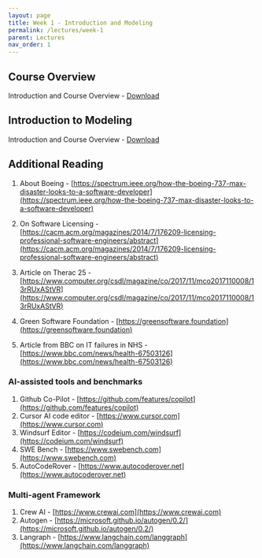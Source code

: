 ```yaml
---
layout: page
title: Week 1 - Introduction and Modeling
permalink: /lectures/week-1
parent: Lectures
nav_order: 1
---
```


## Course Overview

Introduction and Course Overview - [Download](https://karthikv1392.github.io/cs6401_se/slides/L01_Course_Overview.pdf)

## Introduction to Modeling

Introduction and Course Overview - [Download](https://karthikv1392.github.io/cs6401_se/slides/L02_Intro_Modeling.pdf)


## Additional Reading


1. About Boeing  - [https://spectrum.ieee.org/how-the-boeing-737-max-disaster-looks-to-a-software-developer](https://spectrum.ieee.org/how-the-boeing-737-max-disaster-looks-to-a-software-developer)

2. On Software Licensing - [https://cacm.acm.org/magazines/2014/7/176209-licensing-professional-software-engineers/abstract](https://cacm.acm.org/magazines/2014/7/176209-licensing-professional-software-engineers/abstract)

3. Article on Therac 25 - [https://www.computer.org/csdl/magazine/co/2017/11/mco2017110008/13rRUxAStVR](https://www.computer.org/csdl/magazine/co/2017/11/mco2017110008/13rRUxAStVR)

4. Green Software Foundation - [https://greensoftware.foundation](https://greensoftware.foundation)

5. Article from BBC on IT failures in NHS - [https://www.bbc.com/news/health-67503126](https://www.bbc.com/news/health-67503126)

### AI-assisted tools and benchmarks

1. Github Co-Pilot - [https://github.com/features/copilot](https://github.com/features/copilot)
2. Cursor AI code editor - [https://www.cursor.com](https://www.cursor.com)
3. Windsurf Editor - [https://codeium.com/windsurf](https://codeium.com/windsurf)
4. SWE Bench - [https://www.swebench.com](https://www.swebench.com)
5. AutoCodeRover - [https://www.autocoderover.net](https://www.autocoderover.net)

### Multi-agent Framework

1. Crew AI - [https://www.crewai.com](https://www.crewai.com)
2. Autogen - [https://microsoft.github.io/autogen/0.2/](https://microsoft.github.io/autogen/0.2/)
3. Langraph - [https://www.langchain.com/langgraph](https://www.langchain.com/langgraph)
